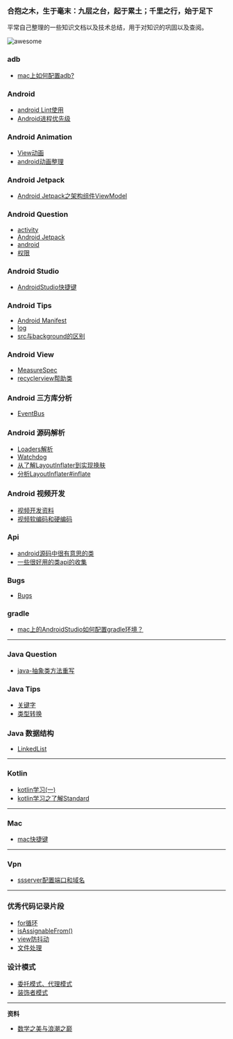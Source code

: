 ### 合抱之木，生于毫末：九层之台，起于累土；千里之行，始于足下

平常自己整理的一些知识文档以及技术总结，用于对知识的巩固以及查阅。

![awesome](https://github.com/Longalei/Document/blob/master/art/awesome.png)


### adb

- [mac上如何配置adb?](https://github.com/Longalei/Document/blob/master/adb/mac%E4%B8%8A%E5%A6%82%E4%BD%95%E9%85%8D%E7%BD%AEadb.md)

### Android

- [android Lint使用](https://github.com/Longalei/Document/blob/master/android/Lint使用.md)
- [Android进程优先级](https://github.com/Longalei/Document/blob/master/android/Android进程优先级.md)

### Android Animation

- [View动画](https://github.com/Longalei/Document/blob/master/android_animation/View动画.md)
- [android动画整理](https://github.com/Longalei/Document/blob/master/android_animation/android动画整理.md)

### Android Jetpack

- [Android Jetpack之架构组件ViewModel](https://github.com/Longalei/Document/blob/master/android_jetpack/ViewModel.md)

### Android Question

- [activity](https://github.com/Longalei/Document/blob/master/android_question/activity.md)
- [Android Jetpack](https://github.com/Longalei/Document/blob/master/android_question/android_jetpack.md)
- [android](https://github.com/Longalei/Document/blob/master/android_question/android.md)
- [权限](https://github.com/Longalei/Document/blob/master/android_question/权限.md)

### Android Studio

- [AndroidStudio快捷键](https://github.com/Longalei/Document/blob/master/android_studio/AndroidStudio快捷键.md)

### Android Tips

 - [Android Manifest](https://github.com/Longalei/Document/blob/master/android_tips/%E5%85%B3%E4%BA%8EAndroid%E7%9A%84%E5%87%A0%E4%B8%AA%E9%97%AE%E9%A2%98)
 - [log](https://github.com/Longalei/Document/blob/master/android_tips/log.md)
 - [src与background的区别](https://github.com/Longalei/Document/blob/master/android_tips/src与background的区别.md)

### Android View

- [MeasureSpec](https://github.com/Longalei/Document/blob/master/android_view/MeasureSpec.md)
- [recyclerview帮助类](https://github.com/Longalei/Document/blob/master/view/recyclerview)

### Android 三方库分析

- [EventBus](https://github.com/Longalei/Document/blob/master/android三方库分析/EventBus.md)

### Android 源码解析

- [Loaders解析](https://github.com/Longalei/Document/blob/master/android源码解析/Loaders解析.md)
- [Watchdog](https://github.com/Longalei/Document/blob/master/android源码解析/Watchdog.md)
- [从了解LayoutInflater到实现换肤](https://github.com/Longalei/Document/blob/master/android源码解析/从了解LayoutInflater到实现换肤.md)
- [分析LayoutInflater#inflate](https://github.com/Longalei/Document/blob/master/android源码解析/分析LayoutInflater%23inflate().md)

### Android 视频开发

- [视频开发资料](https://github.com/Longalei/Document/blob/master/android视频开发/视频开发资料.md)
- [视频软编码和硬编码](https://github.com/Longalei/Document/blob/master/android视频开发/视频软编码和硬编码.md)

### Api

- [android源码中很有意思的类](https://github.com/Longalei/Document/blob/master/api/android源码中很有意思的类.md)
- [一些很好用的类api的收集](https://github.com/Longalei/Document/blob/master/api/一些很好用的类api的收集.md)

### Bugs

- [Bugs](https://github.com/Longalei/Document/blob/master/bugs/Bugs.md)

### gradle

  - [mac上的AndroidStudio如何配置gradle环境？](https://github.com/Longalei/Document/blob/master/gradle/mac%E4%B8%8A%E7%9A%84AndroidStudio%E5%A6%82%E4%BD%95%E9%85%8D%E7%BD%AEgradle%E7%8E%AF%E5%A2%83%EF%BC%9F.md)



---

### Java Question

- [java-抽象类方法重写](https://github.com/Longalei/Document/blob/master/java_question/java-抽象类方法重写.md)

### Java Tips

- [关键字](https://github.com/Longalei/Document/blob/master/java_tips/关键字.md)
- [类型转换](https://github.com/Longalei/Document/blob/master/java_tips/类型转换.md)

### Java 数据结构

- [LinkedList](https://github.com/Longalei/Document/blob/master/java数据结构/LinkedList.md)



---

### Kotlin

- [kotlin学习(一)](https://github.com/Longalei/Document/blob/master/kotlin/kotlin学习(一).md)
- [kotlin学习之了解Standard](https://github.com/Longalei/Document/blob/master/kotlin/kotlin学习之了解Standard.md)



---

### Mac

- [mac快捷键](https://github.com/Longalei/Document/blob/master/mac/mac快捷键.md)



---

### Vpn

- [ssserver配置端口和域名](https://github.com/Longalei/Document/blob/master/vpn/ssserver配置端口和域名.md)



---

### 优秀代码记录片段

- [for循环](https://github.com/Longalei/Document/blob/master/优秀代码记录片段/for循环.md)
- [isAssignableFrom()](https://github.com/Longalei/Document/blob/master/优秀代码记录片段/isAssignableFrom().md)
- [view防抖动](https://github.com/Longalei/Document/blob/master/优秀代码记录片段/view.md)
- [文件处理](https://github.com/Longalei/Document/blob/master/优秀代码记录片段/文件处理.md)

### 设计模式

- [委托模式、代理模式](https://github.com/Longalei/Document/blob/master/设计模式/委托模式、代理模式.md)
- [装饰者模式](https://github.com/Longalei/Document/blob/master/设计模式/装饰者模式.md)



---

**资料**

- [数学之美与浪潮之巅](https://github.com/Longalei/Document/blob/master/资料/数学之美与浪潮之巅.pdf)



